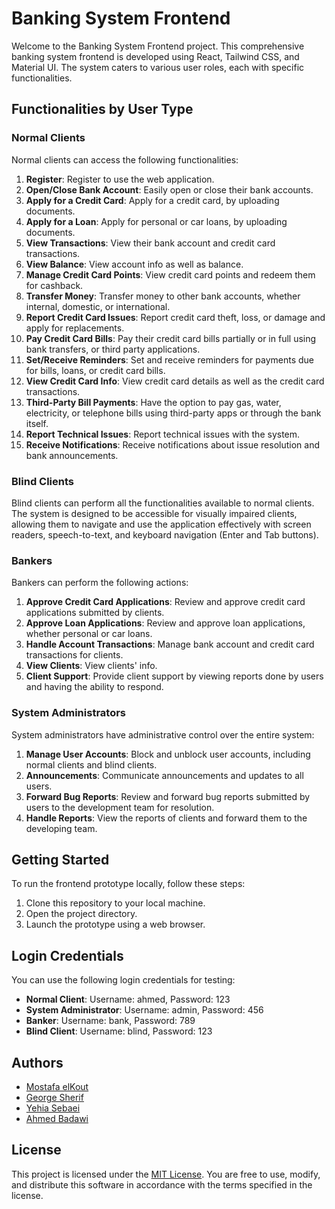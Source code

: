 # Banking System Frontend

Welcome to the Banking System Frontend project. This comprehensive banking system frontend is developed using React, Tailwind CSS, and Material UI. The system caters to various user roles, each with specific functionalities.

## Functionalities by User Type

### Normal Clients

Normal clients can access the following functionalities:

1. **Register**: Register to use the web application.
2. **Open/Close Bank Account**: Easily open or close their bank accounts.
3. **Apply for a Credit Card**: Apply for a credit card, by uploading documents.
4. **Apply for a Loan**: Apply for personal or car loans, by uploading documents.
5. **View Transactions**: View their bank account and credit card transactions.
6. **View Balance**: View account info as well as balance.
7. **Manage Credit Card Points**: View credit card points and redeem them for cashback.
8. **Transfer Money**: Transfer money to other bank accounts, whether internal, domestic, or international.
9. **Report Credit Card Issues**: Report credit card theft, loss, or damage and apply for replacements.
10. **Pay Credit Card Bills**: Pay their credit card bills partially or in full using bank transfers, or third party applications.
11. **Set/Receive Reminders**: Set and receive reminders for payments due for bills, loans, or credit card bills.
12. **View Credit Card Info**: View credit card details as well as the credit card transactions. 
13. **Third-Party Bill Payments**: Have the option to pay gas, water, electricity, or telephone bills using third-party apps or through the bank itself.
14. **Report Technical Issues**: Report technical issues with the system.
15. **Receive Notifications**: Receive notifications about issue resolution and bank announcements.

### Blind Clients

Blind clients can perform all the functionalities available to normal clients. The system is designed to be accessible for visually impaired clients, allowing them to navigate and use the application effectively with screen readers, speech-to-text, and keyboard navigation (Enter and Tab buttons).

### Bankers

Bankers can perform the following actions:

1. **Approve Credit Card Applications**: Review and approve credit card applications submitted by clients.
2. **Approve Loan Applications**: Review and approve loan applications, whether personal or car loans.
3. **Handle Account Transactions**: Manage bank account and credit card transactions for clients.
4. **View Clients**: View clients' info.
5. **Client Support**: Provide client support by viewing reports done by users and having the ability to respond.

### System Administrators

System administrators have administrative control over the entire system:

1. **Manage User Accounts**: Block and unblock user accounts, including normal clients and blind clients.
2. **Announcements**: Communicate announcements and updates to all users.
3. **Forward Bug Reports**: Review and forward bug reports submitted by users to the development team for resolution.
4. **Handle Reports**: View the reports of clients and forward them to the developing team.

## Getting Started

To run the frontend prototype locally, follow these steps:

1. Clone this repository to your local machine.
2. Open the project directory.
3. Launch the prototype using a web browser.

## Login Credentials

You can use the following login credentials for testing:

- **Normal Client**: Username: ahmed, Password: 123
- **System Administrator**: Username: admin, Password: 456
- **Banker**: Username: bank, Password: 789
- **Blind Client**: Username: blind, Password: 123

## Authors

- [Mostafa elKout](https://github.com/Elkott1)
- [George Sherif](https://github.com/georgesheriff)
- [Yehia Sebaei]([https://github.com/ahmedlabib02?tab=following](https://github.com/Y-sebaei))
- [Ahmed Badawi](https://github.com/A-Badawi)

## License

This project is licensed under the [MIT License](LICENSE.md). You are free to use, modify, and distribute this software in accordance with the terms specified in the license.

